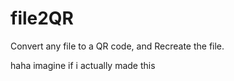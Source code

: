 # file2QR
Convert any file to a QR code, and Recreate the file.

haha imagine if i actually made this

